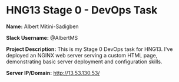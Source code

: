 # HNG13 Stage 0 - DevOps Task
   
   **Name:** Albert Mitini-Sadigben
   
   **Slack Username:** @AlbertMS
   
   **Project Description:** 
   This is my Stage 0 DevOps task for HNG13. I've deployed an NGINX web server serving a custom HTML page, demonstrating basic server deployment and configuration skills.
   
   **Server IP/Domain:** http://13.53.130.53/
